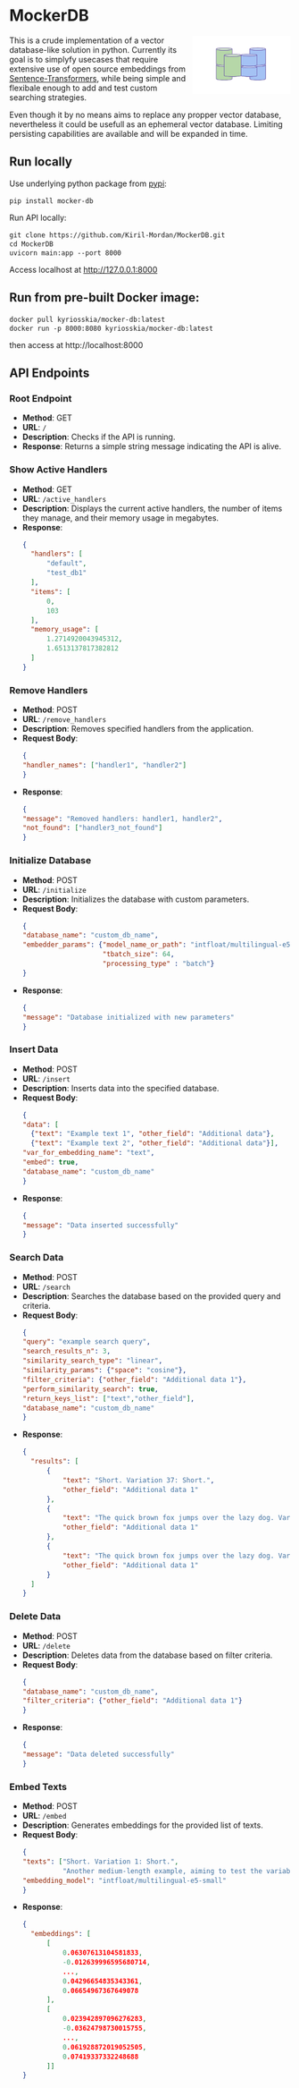 # MockerDB

<a><img src="https://github.com/Kiril-Mordan/MockerDB/blob/main/docs/mocker_db_logo.png" width="35%" height="35%" align="right" /></a>

This is a crude implementation of a vector database-like solution in python.
Currently its goal is to simplyfy usecases that require extensive use of open source embeddings from [Sentence-Transformers](https://www.sbert.net/docs/pretrained_models.html), while being simple and flexibale enough to add and test custom searching strategies.

Even though it by no means aims to replace any propper vector database, nevertheless it could be
usefull as an ephemeral vector database. Limiting persisting capabilities are available and will be expanded in time.

## Run locally

Use underlying python package from [pypi](https://pypi.org/project/mocker-db/):
```
pip install mocker-db
```

Run API locally:
```
git clone https://github.com/Kiril-Mordan/MockerDB.git
cd MockerDB
uvicorn main:app --port 8000
```

Access localhost at http://127.0.0.1:8000

## Run from pre-built Docker image:

```
docker pull kyriosskia/mocker-db:latest
docker run -p 8000:8080 kyriosskia/mocker-db:latest
```

then access at http://localhost:8000


## API Endpoints

### Root Endpoint

- **Method**: GET
- **URL**: `/`
- **Description**: Checks if the API is running.
- **Response**: Returns a simple string message indicating the API is alive.

### Show Active Handlers

- **Method**: GET
- **URL**: `/active_handlers`
- **Description**: Displays the current active handlers, the number of items they manage, and their memory usage in megabytes.
- **Response**:
  ```json
  {
    "handlers": [
        "default",
        "test_db1"
    ],
    "items": [
        0,
        103
    ],
    "memory_usage": [
        1.2714920043945312,
        1.6513137817382812
    ]
  }
  ```

### Remove Handlers

- **Method**: POST
- **URL**: `/remove_handlers`
- **Description**: Removes specified handlers from the application.
- **Request Body**:
  ```json
  {
  "handler_names": ["handler1", "handler2"]
  }
  ```
- **Response**:
  ```json
  {
  "message": "Removed handlers: handler1, handler2",
  "not_found": ["handler3_not_found"]
  }
  ```

### Initialize Database

- **Method**: POST
- **URL**: `/initialize`
- **Description**:  Initializes the database with custom parameters.
- **Request Body**:
  ```json
  {
  "database_name": "custom_db_name",
  "embedder_params": {"model_name_or_path": "intfloat/multilingual-e5-base",
                      "tbatch_size": 64,
                      "processing_type" : "batch"}
  }
  ```
- **Response**:
  ```json
  {
  "message": "Database initialized with new parameters"
  }
  ```

### Insert Data

- **Method**: POST
- **URL**: `/insert`
- **Description**:  Inserts data into the specified database.
- **Request Body**:
  ```json
  {
  "data": [
    {"text": "Example text 1", "other_field": "Additional data"},
    {"text": "Example text 2", "other_field": "Additional data"}],
  "var_for_embedding_name": "text",
  "embed": true,
  "database_name": "custom_db_name"
  }
  ```
- **Response**:
  ```json
  {
  "message": "Data inserted successfully"
  }
  ```

### Search Data

- **Method**: POST
- **URL**: `/search`
- **Description**: Searches the database based on the provided query and criteria.
- **Request Body**:
  ```json
  {
  "query": "example search query",
  "search_results_n": 3,
  "similarity_search_type": "linear",
  "similarity_params": {"space": "cosine"},
  "filter_criteria": {"other_field": "Additional data 1"},
  "perform_similarity_search": true,
  "return_keys_list": ["text","other_field"],
  "database_name": "custom_db_name"
  }
  ```
- **Response**:
  ```json
  {
    "results": [
        {
            "text": "Short. Variation 37: Short.",
            "other_field": "Additional data 1"
        },
        {
            "text": "The quick brown fox jumps over the lazy dog. Variation 38: the dog. quick brown lazy The fox jumps over",
            "other_field": "Additional data 1"
        },
        {
            "text": "The quick brown fox jumps over the lazy dog. Variation 39: over lazy the jumps brown quick The dog. fox",
            "other_field": "Additional data 1"
        }
    ]
  }
  ```

### Delete Data

- **Method**: POST
- **URL**: `/delete`
- **Description**: Deletes data from the database based on filter criteria.
- **Request Body**:
  ```json
  {
  "database_name": "custom_db_name",
  "filter_criteria": {"other_field": "Additional data 1"}
  }
  ```
- **Response**:
  ```json
  {
  "message": "Data deleted successfully"
  }
  ```

### Embed Texts

- **Method**: POST
- **URL**: `/embed`
- **Description**: Generates embeddings for the provided list of texts.
- **Request Body**:
  ```json
  {
  "texts": ["Short. Variation 1: Short.",
            "Another medium-length example, aiming to test the variability in processing different lengths of text inputs. Variation 2: processing lengths medium-length example, in inputs. to variability aiming test of text different the Another"],
  "embedding_model": "intfloat/multilingual-e5-small"
  }
  ```
- **Response**:
  ```json
  {
    "embeddings": [
        [
            0.06307613104581833,
            -0.012639996595680714,
            ...,
            0.04296654835343361,
            0.06654967367649078
        ],
        [
            0.023942897096276283,
            -0.03624798730015755,
            ...,
            0.061928872019052505,
            0.07419337332248688
        ]]
  }
  ```
